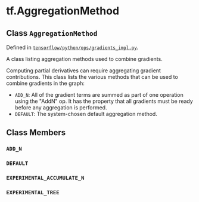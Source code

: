 <div itemscope itemtype="http://developers.google.com/ReferenceObject">
<meta itemprop="name" content="tf.AggregationMethod" />
<meta itemprop="path" content="Stable" />
<meta itemprop="property" content="ADD_N"/>
<meta itemprop="property" content="DEFAULT"/>
<meta itemprop="property" content="EXPERIMENTAL_ACCUMULATE_N"/>
<meta itemprop="property" content="EXPERIMENTAL_TREE"/>
</div>

# tf.AggregationMethod

## Class `AggregationMethod`





Defined in [`tensorflow/python/ops/gradients_impl.py`](/code/stable/tensorflow/python/ops/gradients_impl.py).

A class listing aggregation methods used to combine gradients.

Computing partial derivatives can require aggregating gradient
contributions. This class lists the various methods that can
be used to combine gradients in the graph:

*  `ADD_N`: All of the gradient terms are summed as part of one
   operation using the "AddN" op. It has the property that all
   gradients must be ready before any aggregation is performed.
*  `DEFAULT`: The system-chosen default aggregation method.

## Class Members

<h3 id="ADD_N"><code>ADD_N</code></h3>

<h3 id="DEFAULT"><code>DEFAULT</code></h3>

<h3 id="EXPERIMENTAL_ACCUMULATE_N"><code>EXPERIMENTAL_ACCUMULATE_N</code></h3>

<h3 id="EXPERIMENTAL_TREE"><code>EXPERIMENTAL_TREE</code></h3>

